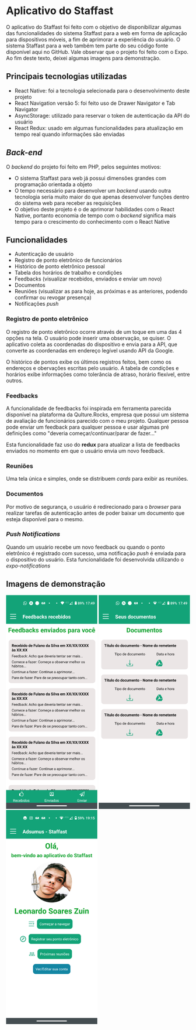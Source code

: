 # Aplicativo do Staffast
O aplicativo do Staffast foi feito com o objetivo de disponibilizar algumas das funcionalidades do sistema Staffast para a web em forma de aplicação 
para dispositivos móveis, a fim de aprimorar a experiência do usuário. O sistema Staffast para a web também tem parte do seu código fonte 
disponível aqui no GitHub. Vale observar que o projeto foi feito com o Expo. Ao fim deste texto, deixei algumas imagens para demonstração.

## Principais tecnologias utilizadas
* React Native: foi a tecnologia selecionada para o desenvolvimento deste projeto
* React Navigation versão 5: foi feito uso de Drawer Navigator e Tab Navigator
* AsyncStorage: utilizado para reservar o token de autenticação da API do usuário
* React Redux: usado em algumas funcionalidades para atualização em tempo real quando informações são enviadas

## *Back-end*
O *backend* do projeto foi feito em PHP, pelos seguintes motivos:
* O sistema Staffast para web já possui dimensões grandes com programação orientada a objeto
* O tempo necessário para desenvolver um *backend* usando outra tecnologia seria muito maior do que apenas desenvolver funções 
dentro do sistema web para receber as requisições
* O objetivo deste projeto é o de aprimorar habilidades com o React Native, portanto economia de tempo com o *backend* significa 
mais tempo para o crescimento do conhecimento com o React Native


## Funcionalidades
* Autenticação de usuário
* Registro de ponto eletrônico de funcionários
* Histórico de ponto eletrônico pessoal
* Tabela dos horários de trabalho e condições
* Feedbacks (visualizar recebidos, enviados e enviar um novo)
* Documentos
* Reuniões (visualizar as para hoje, as próximas e as anteriores, podendo confirmar ou revogar presença)
* Notificações *push*

### Registro de ponto eletrônico
O registro de ponto eletrônico ocorre através de um toque em uma das 4 opções na tela. O usuário pode inserir uma observação, se quiser. O 
aplicativo coleta as coordenadas do dispositivo e envia para a API, que converte as coordenadas em endereço legível usando API da Google.

O histórico de pontos exibe os últimos registros feitos, bem como os endereços e obervações escritas pelo usuário.
A tabela de condições e horários exibe informações como tolerância de atraso, horário flexível, entre outros.

### Feedbacks
A funcionalidade de feedbacks foi inspirada em ferramenta parecida disponível na plataforma da Qulture.Rocks, empresa que possui um sistema de 
avaliação de funcionários parecido com o meu projeto. Qualquer pessoa pode enviar um feedback para qualquer pessoa e usar algumas pré definições
como "deveria começar/continuar/parar de fazer..."

Esta funcionalidade faz uso do **redux** para atualizar a lista de feedbacks enviados no momento em que o usuário envia um novo feedback.

### Reuniões
Uma tela única e simples, onde se distribuem _cards_ para exibir as reuniões.

### Documentos
Por motivo de segurança, o usuário é redirecionado para o *browser* para realizar tarefas de autenticação antes de poder baixar um documento 
que esteja disponível para o mesmo.

### *Push Notifications*
Quando um usuário recebe um novo feedback ou quando o ponto eletrônico é registrado com sucesso, uma notificação *push* é enviada para o dispositivo do usuário.
Esta funcionalidade foi desenvolvida utilizando o *expo-notifications*

## Imagens de demonstração

<img src="assets/img/Screenshot_20200507-174930.png" width="250">
<img src="assets/img/Screenshot_20200507-174938.png" width="250">
<img src="assets/img/Screenshot_20200511-191502.png" width="250">
